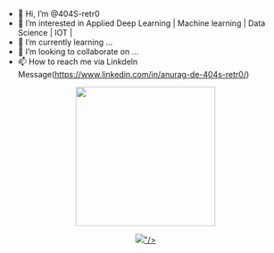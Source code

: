 
- 👋 Hi, I’m @404S-retr0
- 👀 I’m interested in Applied Deep Learning | Machine learning |  Data Science | IOT |
- 🌱 I’m currently learning ...
- 💞️ I’m looking to collaborate on ...
- 📫 How to reach me via Linkdeln Message(https://www.linkedin.com/in/anurag-de-404s-retr0/)

<!---
404S-retr0/404S-retr0 is a ✨ special ✨ repository because its `README.md` (this file) appears on your GitHub profile.
You can click the Preview link to take a look at your changes.
--->
<p align="center">
  <img width="250" src="https://media0.giphy.com/media/3kJHgW4cFUfXoe5xFB/giphy.gif?cid=790b7611443935812a9ec90d23ddddecd46caf9b442d2048&rid=giphy.gif&ct=g">
</p>
<p align="center">
<a href= "https://www.linkedin.com/in/anurag-de-404s-retr0/"><img src="<img src="https://img.icons8.com/clouds/100/000000/linkedin.png"/>"/></a>
</p>
